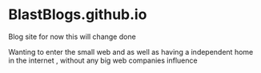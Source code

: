 # BlastBlogs.github.io
Blog site for now
this will change done

Wanting to enter the small web and as well as having a independent home in the internet , without any big web companies influence
